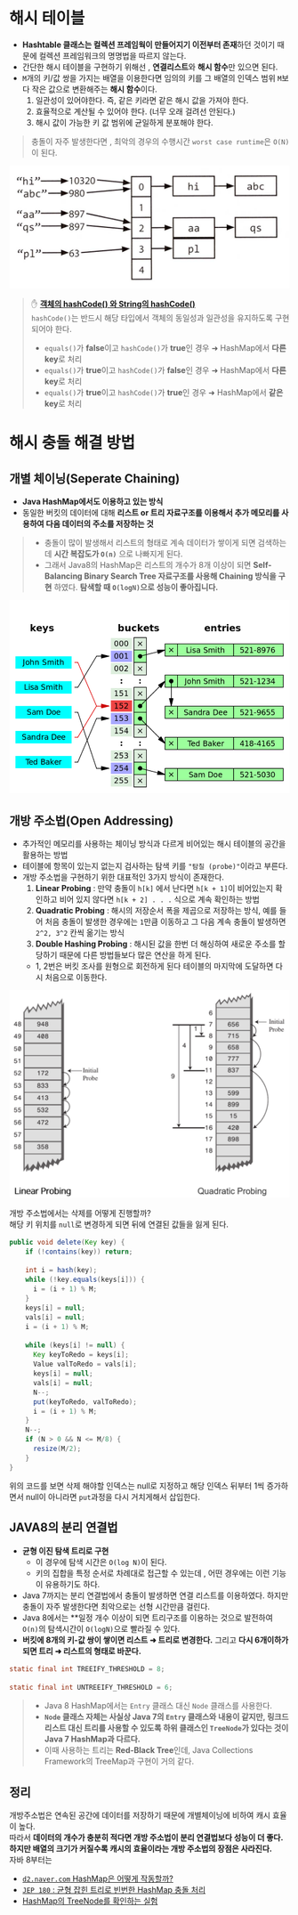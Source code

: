 # **해시 테이블**
- **Hashtable 클래스는 컬렉션 프레임웍이 만들어지기 이전부터 존재**하던 것이기 때문에 컬렉션 프레임워크의 명명법을 따르지 않는다.
- 간단한 해시 테이블을 구현하기 위해선 , **연결리스트**와 **해시 함수**만 있으면 된다.
- `M`개의 키/값 쌍을 가지는 배열을 이용한다면 임의의 키를 그 배열의 인덱스 범위 `M`보다 작은 값으로 변환해주는 **해시 함수**이다.
    1. 일관성이 있어야한다. 즉, 같은 키라면 같은 해시 값을 가져야 한다.
    2. 효율적으로 계산될 수 있어야 한다. (너무 오래 걸려선 안된다.)
    3. 해시 값이 가능한 키 값 범위에 균일하게 분포해야 한다.

> 충돌이 자주 발생한다면 , 최악의 경우의 수행시간 `worst case runtime`은 `O(N)`이 된다.

![](imgs/HashTable.png)

> ✋ **[객체의 hashCode() 와 String의 hashCode()](https://brunch.co.kr/@mystoryg/133)**  
> `hashCode()`는 반드시 해당 타입에서 객체의 동일성과 일관성을 유지하도록 구현되어야 한다.  
> - `equals()`가 **false**이고 `hashCode()`가 **true**인 경우 ➜ HashMap에서 **다른 key**로 처리
> - `equals()`가 **true**이고 `hashCode()`가 **false**인 경우 ➜ HashMap에서 **다른 key**로 처리
> - `equals()`가 **true**이고 `hashCode()`가 **true**인 경우 ➜ HashMap에서 **같은 key**로 처리

# **해시 충돌 해결 방법**

## **개별 체이닝(Seperate Chaining)**
- **Java HashMap에서도 이용하고 있는 방식**
- 동일한 버킷의 데이터에 대해 **리스트 or 트리 자료구조를 이용해서 추가 메모리를 사용하여 다음 데이터의 주소를 저장하는 것**

> - 충돌이 많이 발생해서 리스트의 형태로 계속 데이터가 쌓이게 되면 검색하는데 **시간 복잡도가 `O(n)`** 으로 나빠지게 된다.
> - 그래서 Java8의 HashMap은 리스트의 개수가 8개 이상이 되면 **Self-Balancing Binary Search Tree 자료구조를 사용해 Chaining 방식을 구현** 하였다. **탐색할 때 `O(logN)`으로 성능이 좋아집니다.**

![](imgs/Chaining.png)

## **개방 주소법(Open Addressing)**
- 추가적인 메모리를 사용하는 체이닝 방식과 다르게 비어있는 해시 테이블의 공간을 활용하는 방법
- 테이블에 항목이 있는지 없는지 검사하는 탐색 키를 `"탐칠 (probe)"`이라고 부른다.
- 개방 주소법을 구현하기 위한 대표적인 3가지 방식이 존재한다.
    1. **Linear Probing** : 만약 충돌이 `h[k]` 에서 난다면 `h[k + 1]`이 비어있는지 확인하고 비어 있지 않다면 `h[k + 2] . . .` 식으로 계속 확인하는 방법
    2. **Quadratic Probing** : 해시의 저장순서 폭을 제곱으로 저장하는 방식, 예를 들어 처음 충돌이 발생한 경우에는 `1`만큼 이동하고 그 다음 계속 충돌이 발생하면 `2^2, 3^2` 칸씩 옮기는 방식
    3. **Double Hashing Probing** : 해시된 값을 한번 더 해싱하여 새로운 주소를 할당하기 때문에 다른 방법들보다 많은 연산을 하게 된다.
    - 1, 2번은 버킷 조사를 원형으로 회전하게 된다 테이블의 마지막에 도달하면 다시 처음으로 이동한다.

![](imgs/Probing.png)

개방 주소법에서는 삭제를 어떻게 진행할까?  
해당 키 위치를 `null`로 변경하게 되면 뒤에 연결된 값들을 잃게 된다.  

```java
public void delete(Key key) {
    if (!contains(key)) return;

    int i = hash(key);
    while (!key.equals(keys[i])) {
      i = (i + 1) % M;
    }
    keys[i] = null;
    vals[i] = null;
    i = (i + 1) % M;

    while (keys[i] != null) {
      Key keyToRedo = keys[i];
      Value valToRedo = vals[i];
      keys[i] = null;
      vals[i] = null;
      N--;
      put(keyToRedo, valToRedo);
      i = (i + 1) % M;
    }
    N--;
    if (N > 0 && N <= M/8) {
      resize(M/2);
    }
}
```

위의 코드를 보면 삭제 해야할 인덱스는 null로 지정하고 해당 인덱스 뒤부터 1씩 증가하면서 null이 아니라면 `put`과정을 다시 거치게해서 삽입한다.  

## **JAVA8의 분리 연결법**

- **균형 이진 탐색 트리로 구현**
  - 이 경우에 탐색 시간은 `O(log N)`이 된다.
  - 키의 집합을 특정 순서로 차례대로 접근할 수 있는데 , 어떤 경우에는 이런 기능이 유용하기도 하다.
- Java 7까지는 분리 연결법에서 충돌이 발생하면 연결 리스트를 이용하였다. 하지만 충돌이 자주 발생한다면 최악으로는 선형 시간만큼 걸린다.
- Java 8에서는 **일정 개수 이상이 되면 트리구조를 이용하는 것으로 발전하여 `O(n)`의 탐색시간이 `O(logN)`으로 빨라질 수 있다.
- **버킷에 8개의 키-값 쌍이 쌓이면 리스트 ➜ 트리로 변경한다.** 그리고 **다시 6개이하가 되면 트리 ➜ 리스트의 형태로 바꾼다.**

```java
static final int TREEIFY_THRESHOLD = 8;

static final int UNTREEIFY_THRESHOLD = 6;
```

> - Java 8 HashMap에서는 `Entry` 클래스 대신 `Node` 클래스를 사용한다.
> - **`Node` 클래스 자체는 사실상 Java 7의 `Entry` 클래스와 내용이 같지만, 링크드 리스트 대신 트리를 사용할 수 있도록 하위 클래스인 `TreeNode`가 있다는 것이 Java 7 HashMap과 다르다.**
> - 이때 사용하는 트리는 **Red-Black Tree**인데, Java Collections Framework의 TreeMap과 구현이 거의 같다.


## **정리**  

개방주소법은 연속된 공간에 데이터를 저장하기 때문에 개별체이닝에 비하여 캐시 효율이 높다.  
따라서 **데이터의 개수가 충분히 적다면 개방 주소법이 분리 연결법보다 성능이 더 좋다.**  
**하지만 배열의 크기가 커질수록 캐시의 효율이라는 개방 주소법의 장점은 사라진다.**  
자바 8부터는 
- [`d2.naver.com`  HashMap은 어떻게 작동할까?](https://d2.naver.com/helloworld/831311)
- [`JEP 180` : 균형 잡힌 트리로 빈번한 HashMap 충돌 처리 ](https://openjdk.org/jeps/180)
- [HashMap의 TreeNode를 확인하는 실험](https://johngrib.github.io/wiki/java/hashmap/#hashmap%EC%9D%98-treenode%EB%A5%BC-%ED%99%95%EC%9D%B8%ED%95%98%EB%8A%94-%EC%8B%A4%ED%97%98)